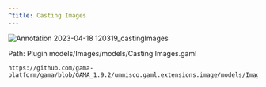 ```yaml
---
^title: Casting Images
---
```


![Annotation 2023-04-18 120319_castingImages](https://user-images.githubusercontent.com/4437331/232743972-9aefca4d-e95a-4141-a4d0-1665dbdac181.png)

Path: Plugin models/Images/models/Casting Images.gaml

```gaml reference
https://github.com/gama-platform/gama/blob/GAMA_1.9.2/ummisco.gaml.extensions.image/models/Images/models/Casting%20Images.gaml
```
